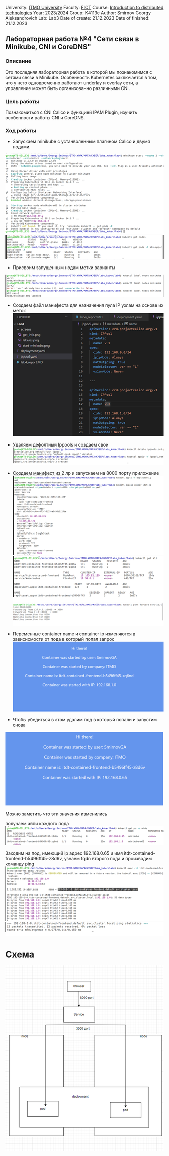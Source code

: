 University: [ITMO University](https://itmo.ru/ru/)
Faculty: [FICT](https://fict.itmo.ru)
Course: [Introduction to distributed technologies](https://github.com/itmo-ict-faculty/introduction-to-distributed-technologies)
Year: 2023/2024
Group: K4113c
Author: Smirnov Georgy Aleksandrovich
Lab: Lab3
Date of create: 21.12.2023
Date of finished: 21.12.2023

## Лабораторная работа №4 "Сети связи в Minikube, CNI и CoreDNS"

### Описание
Это последняя лабораторная работа в которой мы познакомимся с сетями связи в Minikube. Особенность Kubernetes заключается в том, что у него одновременно работают underlay и overlay сети, а управление может быть организованно различными CNI.

### Цель работы
Познакомиться с CNI Calico и функцией IPAM Plugin, изучить особенности работы CNI и CoreDNS.

### Ход работы
- Запускаем minikube с устанволенным плагином Calico и двумя нодами.

![start](screens/start_minikube.png)
![info](screens/get_info.png)

- Присвоим запущенным нодам метки варианты

![change location](screens/labeles.png)

- Создаем файл манифеста для назначения пула IP узлам на основе их меток
![ippool](screens/ippool.png)

- Удаляем дефолтный Ippools и создаем свои
![ippool](screens/delete_create_ippool.png)

- Создаем манифест из 2 лр и запускаем на 8000 порту приложение
![a1](screens/deployment.png)
![a2](screens/getpods.png)
![a3](screens/res3.png)

- Переменные container name и container ip изменяются в зависисмости от пода в который попал запрос
![web1](screens/localhost1.png) 

- Чтобы убедиться в этом удалим под в который попали и запустим снова

![web1](screens/localhost2.png) 

Можно заметить что эти значения изменились

получаем айпи каждого пода
![i](screens/get_ip.png)

Заходим на под, имеющий ip адрес 192.168.0.65 и имя itdt-contained-frontend-b5496ff45-z8d6v, узнаем fqdn второго пода и производим команду ping
![i](screens/ping.png)
![i](screens/trace.png)

# Схема

![schema](screens/scheme.png)